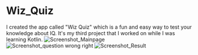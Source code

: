 # Wiz_Quiz
I created the app called "Wiz Quiz" which is a fun and easy way to test your knowledge about IQ. It's my third project that I worked on while I was learning Kotlin.
![Screenshot_Mainpage](https://user-images.githubusercontent.com/84631422/193855097-dcf6efe9-3dfd-4e4d-870e-36c7c0c76541.png)
![Screenshot_question wrong right](https://user-images.githubusercontent.com/84631422/193855106-30c2eca2-8532-47fc-96f3-d1279f55254a.png)
![Screenshot_Result](https://user-images.githubusercontent.com/84631422/193855119-7f78c01e-0c1b-465e-b407-a09e94954741.png)

